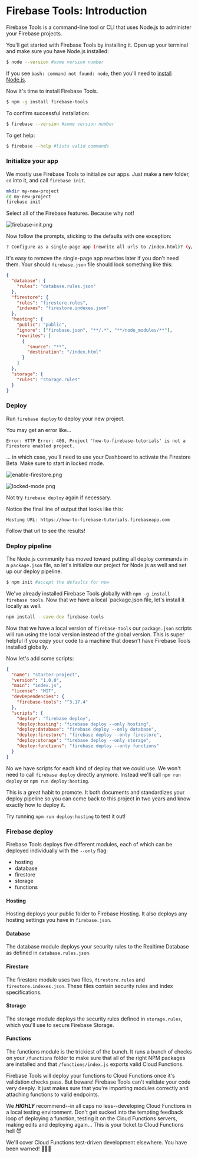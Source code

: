 # Firebase Tools: Introduction

Firebase Tools is a command-line tool or CLI that uses Node.js to administer your Firebase projects.

You'll get started with Firebase Tools by installing it. Open up your terminal and make sure you have Node.js installed:

```bash
$ node --version #some version number
```

If you see `bash: command not found: node`, then you'll need to [install Node.js](https://nodejs.org/en/download/).

Now it's time to install Firebase Tools.

```bash
$ npm -g install firebase-tools
```

To confirm successful installation:

```bash
$ firebase --version #some version number
```

To get help:

```bash
$ firebase --help #lists valid commands
```

### Initialize your app

We mostly use Firebase Tools to initialize our apps. Just make a new folder, `cd` into it, and call `firebase init`.

```bash
mkdir my-new-project
cd my-new-project
firebase init
```

Select all of the Firebase features. Because why not!

![firebase-init.png](https://goo.gl/FbF1Zi)

Now follow the prompts, sticking to the defaults with one exception:

```bash
? Configure as a single-page app (rewrite all urls to /index.html)? (y/N) y
```

It's easy to remove the single-page app rewrites later if you don't need them. Your should `firebase.json` file should look something like this:

```json
{
  "database": {
    "rules": "database.rules.json"
  },
  "firestore": {
    "rules": "firestore.rules",
    "indexes": "firestore.indexes.json"
  },
  "hosting": {
    "public": "public",
    "ignore": ["firebase.json", "**/.*", "**/node_modules/**"],
    "rewrites": [
      {
        "source": "**",
        "destination": "/index.html"
      }
    ]
  },
  "storage": {
    "rules": "storage.rules"
  }
}
```

### Deploy

Run `firebase deploy` to deploy your new project.

You may get an error like...

```
Error: HTTP Error: 400, Project 'how-to-firebase-tutorials' is not a Firestore enabled project.
```

... in which case, you'll need to use your Dashboard to activate the Firestore Beta. Make sure to start in locked mode.

![enable-firestore.png](https://goo.gl/veDwFU)

![locked-mode.png](https://goo.gl/AQDVgp)

Not try `firebase deploy` again if necessary.

Notice the final line of output that looks like this: 

```
Hosting URL: https://how-to-firebase-tutorials.firebaseapp.com
```

Follow that url to see the results! 

### Deploy pipeline

The Node.js community has moved toward putting all deploy commands in a `package.json` file, so let's initialize our project for Node.js as well and set up our deploy pipeline.

```bash
$ npm init #accept the defaults for now
```

We've already installed Firebase Tools globally with `npm -g install firebase tools`. Now that we have a local `package.json file, let's install it locally as well.

```bash
npm install --save-dev firebase-tools
```

Now that we have a local version of `firebase-tools` our `package.json` scripts will run using the local version instead of the global version. This is super helpful if you copy your code to a machine that doesn't have Firebase Tools installed globally.

Now let's add some scripts:

```json
{
  "name": "starter-project",
  "version": "1.0.0",
  "main": "index.js",
  "license": "MIT",
  "devDependencies": {
    "firebase-tools": "^3.17.4"
  },
  "scripts": {
    "deploy": "firebase deploy",
    "deploy:hosting": "firebase deploy --only hosting",
    "deploy:database": "firebase deploy --only database",
    "deploy:firestore": "firebase deploy --only firestore",
    "deploy:storage": "firebase deploy --only storage",
    "deploy:functions": "firebase deploy --only functions"
  }
}
```

No we have scripts for each kind of deploy that we could use. We won't need to call `firebase deploy` directly anymore. Instead we'll call `npm run deploy` or `npm run deploy:hosting`.

This is a great habit to promote. It both documents and standardizes your deploy pipeline so you can come back to this project in two years and know exactly how to deploy it.

Try running `npm run deploy:hosting` to test it out!

### Firebase deploy

Firebase Tools deploys five different modules, each of which can be deployed individually with the `--only` flag:

- hosting
- database
- firestore
- storage
- functions

#### Hosting

Hosting deploys your public folder to Firebase Hosting. It also deploys any hosting settings you have in `firebase.json`.

#### Database

The database module deploys your security rules to the Realtime Database as defined in `database.rules.json`.

#### Firestore

The firestore module uses two files, `firestore.rules` and `firestore.indexes.json`. These files contain security rules and index specifications.

#### Storage

The storage module deploys the security rules defined in `storage.rules`, which you'll use to secure Firebase Storage.

#### Functions

The functions module is the trickiest of the bunch. It runs a bunch of checks on your `/functions` folder to make sure that all of the right NPM packages are installed and that `/functions/index.js` exports valid Cloud Functions. 

Firebase Tools will deploy your functions to Cloud Functions once it's validation checks pass. But beware! Firebase Tools can't validate your code very deeply. It just makes sure that you're importing modules correctly and attaching functions to valid endpoints.

We ***HIGHLY*** recommend--in all caps no less--developing Cloud Functions in a local testing environment. Don't get sucked into the tempting feedback loop of deploying a function, testing it on the Cloud Functions servers, making edits and deploying again... This is your ticket to Cloud Functions hell 😈 

We'll cover Cloud Functions test-driven development elsewhere. You have been warned! 🎉🎉🎉



